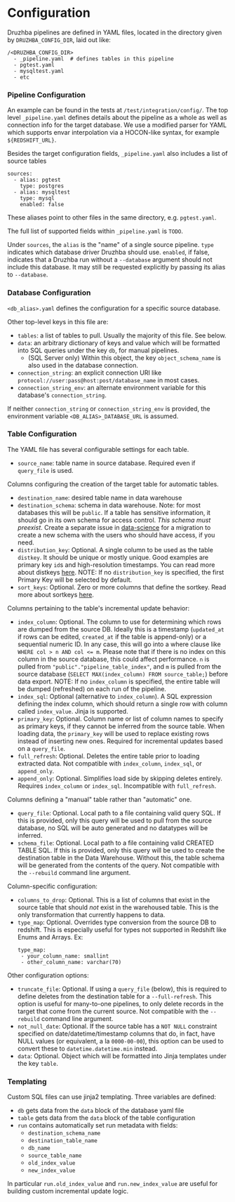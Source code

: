 # Configuration

Druzhba pipelines are defined in YAML files, located in the directory given by `DRUZHBA_CONFIG_DIR`, laid out like:
```
/<DRUZHBA_CONFIG_DIR>
  - _pipeline.yaml  # defines tables in this pipeline
  - pgtest.yaml
  - mysqltest.yaml
  - etc
```

### Pipeline Configuration

An example can be found in the tests at `/test/integration/config/`. The top level
`_pipeline.yaml` defines details about the pipeline as a whole as well as connection
info for the target database. We use a modified parser for YAML which supports envar interpolation via
a HOCON-like syntax, for example `${REDSHIFT_URL}`.

Besides the target configuration fields, `_pipeline.yaml` also includes a list of source tables
```
sources:
  - alias: pgtest
    type: postgres
  - alias: mysqltest
    type: mysql
    enabled: false
```
These aliases point to other files in the same directory, e.g. `pgtest.yaml`.

The full list of supported fields within `_pipeline.yaml` is `TODO`.

Under `sources`, the `alias` is the "name" of a single source pipeline. `type` indicates which database driver Druzhba should use.
`enabled`, if false, indicates that a Druzhba run without a `--database` argument should not include this database. It may still be
requested explicitly by passing its alias to `--database`.

### Database Configuration

`<db_alias>.yaml` defines the configuration for a specific source database.

Other top-level keys in this file are:
- `tables`: a list of tables to pull. Usually the majority of this file. See below.
- `data`: an arbitrary dictionary of keys and value which will be formatted into SQL queries under the key `db`, for manual pipelines.
  - (SQL Server only) Within this object, the key `object_schema_name` is also used in the database connection.
- `connection_string`: an explicit connection URI like `protocol://user:pass@host:post/database_name` in most cases.
- `connection_string_env`: an alternate environment variable for this database's `connection_string`.

If neither `connection_string` or `connection_string_env` is provided, the environment variable `<DB_ALIAS>_DATABASE_URL` is assumed.

### Table Configuration

The YAML file has several configurable settings for each table.
 - `source_name`: table name in source database. Required even if `query_file` is used.

 Columns configuring the creation of the target table for automatic tables.
 - `destination_name`: desired table name in data warehouse
 - `destination_schema`: schema in data warehouse. Note: for most databases this will be `public`. If a table has sensitive information, it should go in its own schema for access control. *This schema must preexist*. Create a separate issue in [data-science](https://github.com/seatgeek/data-science/issues/) for a migration to create a new schema with the users who should have access, if you need.
 - `distribution_key`: Optional. A single column to be used as the table `distkey`. It should be unique or mostly unique. Good examples are primary key `id`s and high-resolution timestamps. You can read more about distkeys [here](http://docs.aws.amazon.com/redshift/latest/dg/c_Distribution_examples.html). NOTE: If no `distribution_key` is specified, the first Primary Key will be selected by default.
 - `sort_keys`: Optional. Zero or more columns that define the sortkey. Read more about sortkeys [here](http://docs.aws.amazon.com/redshift/latest/dg/c_best-practices-sort-key.html).

 Columns pertaining to the table's incremental update behavior:
 - `index_column`: Optional. The column to use for determining which rows are dumped from the source DB. Ideally this is a timestamp (`updated_at` if rows can be edited, `created_at` if the table is append-only) or a sequential numeric ID. In any case, this will go into a where clause like `WHERE col > n AND col <= m`. Please note that if there is no index on this column in the source database, this could affect performance. `n` is pulled from `"public"."pipeline_table_index"`, and `m` is pulled from the source database (`SELECT MAX(index_column) FROM source_table;`) before data export. NOTE: If no `index_column` is specified, the entire table will be dumped (refreshed) on each run of the pipeline.
 - `index_sql`: Optional (alternative to `index_column`). A SQL expression defining the index column, which should return a single row with column called `index_value`. Jinja is supported.
 - `primary_key`: Optional. Column name or list of column names to specify as primary keys, if they cannot be inferred from the source table. When loading data, the `primary_key` will be used to replace existing rows instead of inserting new ones. Required for incremental updates based on a `query_file`.
 - `full_refresh`: Optional. Deletes the entire table prior to loading extracted data. Not compatible with `index_column`, `index_sql`, or `append_only`.
 - `append_only`: Optional. Simplifies load side by skipping deletes entirely. Requires `index_column` or `index_sql`. Incompatible with `full_refresh`.

Columns defining a "manual" table rather than "automatic" one.
 - `query_file`: Optional.  Local path to a file containing valid query SQL. If this is provided, only this query will be used to pull from the source database, no SQL will be auto generated and no datatypes will be inferred.
 - `schema_file`: Optional. Local path to a file containing valid CREATED TABLE SQL.  If this is provided, only this query will be used to create the destination table in the Data Warehouse.  Without this, the table schema will be generated from the contents of the query.
   Not compatible with the `--rebuild` command line argument.

Column-specific configuration:
 - `columns_to_drop`: Optional. This is a list of columns that exist in the source table that should *not* exist in the warehoused table. This is the only transformation that currently happens to data.
 - `type_map`: Optional. Overrides type conversion from the source DB to redshift. This is especially useful for types not supported in Redshift like Enums and Arrays. Ex:
    ```
    type_map:
     - your_column_name: smallint
     - other_column_name: varchar(70)
    ```

Other configuration options:
 - `truncate_file`: Optional. If using a `query_file` (below), this is required to define deletes from the destination table for a `--full-refresh`. This option is useful
   for many-to-one pipelines, to only delete records in the target that come from the current source. Not compatible with the `--rebuild` command line argument.
 - `not_null_date`: Optional. If the source table has a `NOT NULL` constraint specified on date/datetime/timestamp columns that do, in fact, have NULL values (or equivalent, a la `0000-00-00`), this option can be used to convert these to `datetime.datetime.min` instead.
 - `data`: Optional. Object which will be formatted into Jinja templates under the key `table`.


### Templating

Custom SQL files can use jinja2 templating. Three variables are defined:
 - `db` gets data from the `data` block of the database yaml file
 - `table` gets data from the `data` block of the table configuration
 - `run` contains automatically set run metadata with fields:
   - `destination_schema_name`
   - `destination_table_name`
   - `db_name`
   - `source_table_name`
   - `old_index_value`
   - `new_index_value`

In particular `run.old_index_value` and `run.new_index_value` are useful for building custom incremental update logic.
